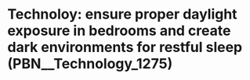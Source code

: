 # Technoloy: __ensure proper daylight exposure in bedrooms and create dark environments for restful sleep__ (PBN__Technology_1275)

